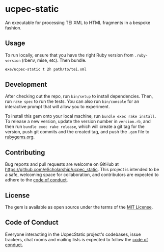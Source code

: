 # ucpec-static

An executable for processing TEI XML to HTML fragments in a bespoke fashion.

## Usage

To run locally, ensure that you have the right Ruby version from `.ruby-version` (rbenv, mise, etc). Then bundle.

```bash
exe/ucpec-static t 2h path/to/tei.xml
```

## Development

After checking out the repo, run `bin/setup` to install dependencies. Then, run `rake spec` to run the tests. You can also run `bin/console` for an interactive prompt that will allow you to experiment.

To install this gem onto your local machine, run `bundle exec rake install`. To release a new version, update the version number in `version.rb`, and then run `bundle exec rake release`, which will create a git tag for the version, push git commits and the created tag, and push the `.gem` file to [rubygems.org](https://rubygems.org).

## Contributing

Bug reports and pull requests are welcome on GitHub at https://github.com/eScholarship/ucpec_static. This project is intended to be a safe, welcoming space for collaboration, and contributors are expected to adhere to the [code of conduct](https://github.com/eScholarship/ucpec_static/blob/main/CODE_OF_CONDUCT.md).

## License

The gem is available as open source under the terms of the [MIT License](https://opensource.org/licenses/MIT).

## Code of Conduct

Everyone interacting in the UcpecStatic project's codebases, issue trackers, chat rooms and mailing lists is expected to follow the [code of conduct](https://github.com/eScholarship/ucpec_static/blob/main/CODE_OF_CONDUCT.md).